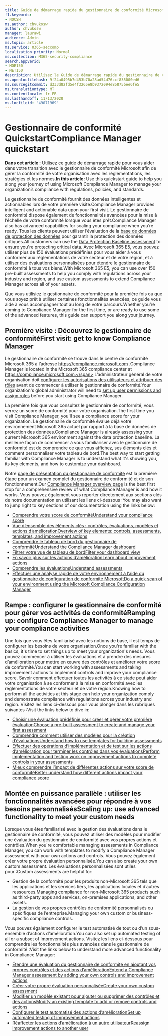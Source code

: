 ```yaml
---
title: Guide de démarrage rapide du gestionnaire de conformité Microsoft
f1.keywords:
- NOCSH
ms.author: chvukosw
author: chvukosw
manager: laurawi
audience: Admin
ms.topic: article
ms.service: O365-seccomp
localization_priority: Normal
ms.collection: M365-security-compliance
search.appverid:
- MOE150
- MET150
description: Utilisez le Guide de démarrage rapide du gestionnaire de conformité pour vous aider tout au long de votre compréhension, de la mise en place et de l’utilisation du gestionnaire de conformité.
ms.openlocfilehash: 9f24a0495b7d453b70a28ad54d76ccf835000ed6
ms.sourcegitcommit: d333d82fd5e4f3265e8b9372094e85875bee6fe5
ms.translationtype: MT
ms.contentlocale: fr-FR
ms.lasthandoff: 11/13/2020
ms.locfileid: "49071969"
---
```

# <a name="compliance-manager-quickstart"></a><span data-ttu-id="98eac-103">Gestionnaire de conformité Quickstart</span><span class="sxs-lookup"><span data-stu-id="98eac-103">Compliance Manager quickstart</span></span>

<span data-ttu-id="98eac-104">**Dans cet article :** Utilisez ce guide de démarrage rapide pour vous aider dans votre transition avec le gestionnaire de conformité Microsoft afin de gérer la conformité de votre organisation avec les réglementations, les stratégies et les normes.</span><span class="sxs-lookup"><span data-stu-id="98eac-104">**In this article:** Use this quickstart guide to help you along your journey of using Microsoft Compliance Manager to manage your organization’s compliance with regulations, policies, and standards.</span></span>

<span data-ttu-id="98eac-105">Le gestionnaire de conformité fournit des données intelligentes et actionnables lors de votre première visite.</span><span class="sxs-lookup"><span data-stu-id="98eac-105">Compliance Manager provides intelligent and actionable data upon your first visit.</span></span> <span data-ttu-id="98eac-106">Le gestionnaire de conformité dispose également de fonctionnalités avancées pour la mise à l’échelle de votre conformité lorsque vous êtes prêt.</span><span class="sxs-lookup"><span data-stu-id="98eac-106">Compliance Manager also has advanced capabilities for scaling your compliance when you’re ready.</span></span> <span data-ttu-id="98eac-107">Tous les clients peuvent utiliser l’évaluation de la [base de données de protection des données](compliance-manager-assessments.md#data-protection-baseline-default-assessment) pour garantir la protection des données critiques.</span><span class="sxs-lookup"><span data-stu-id="98eac-107">All customers can use the [Data Protection Baseline assessment](compliance-manager-assessments.md#data-protection-baseline-default-assessment) to ensure you're protecting critical data.</span></span> <span data-ttu-id="98eac-108">Avec Microsoft 365 E5, vous pouvez utiliser plus de 150 évaluations prédéfinies pour vous aider à vous conformer aux réglementations de votre secteur et de votre région, et à utiliser des évaluations personnalisées pour étendre le gestionnaire de conformité à tous vos biens.</span><span class="sxs-lookup"><span data-stu-id="98eac-108">With Microsoft 365 E5, you can use over 150 pre-built assessments to help you comply with regulations across your industry and region, and use custom assessments to extend Compliance Manager across all of your assets.</span></span>

<span data-ttu-id="98eac-109">Que vous utilisiez le gestionnaire de conformité pour la première fois ou que vous soyez prêt à utiliser certaines fonctionnalités avancées, ce guide vous aide à vous accompagner tout au long de votre parcours.</span><span class="sxs-lookup"><span data-stu-id="98eac-109">Whether you’re coming to Compliance Manager for the first time, or are ready to use some of the advanced features, this guide can support you along your journey.</span></span>

## <a name="first-visit-get-to-know-compliance-manager"></a><span data-ttu-id="98eac-110">Première visite : Découvrez le gestionnaire de conformité</span><span class="sxs-lookup"><span data-stu-id="98eac-110">First visit: get to know Compliance Manager</span></span>

<span data-ttu-id="98eac-111">Le gestionnaire de conformité se trouve dans le centre de conformité Microsoft 365 à l’adresse https://compliance.microsoft.com .</span><span class="sxs-lookup"><span data-stu-id="98eac-111">Compliance Manager is located in the Microsoft 365 compliance center at https://compliance.microsoft.com.</span></span> <span data-ttu-id="98eac-112">L’administrateur général de votre organisation doit [configurer les autorisations des utilisateurs et attribuer des rôles](compliance-manager-setup.md#set-user-permissions-and-assign-roles) avant de commencer à utiliser le gestionnaire de conformité.</span><span class="sxs-lookup"><span data-stu-id="98eac-112">Your organization's global administrator will need to [set up user permissions and assign roles](compliance-manager-setup.md#set-user-permissions-and-assign-roles) before you start using Compliance Manager.</span></span>

<span data-ttu-id="98eac-113">La première fois que vous consultez le gestionnaire de conformité, vous verrez un score de conformité pour votre organisation.</span><span class="sxs-lookup"><span data-stu-id="98eac-113">The first time you visit Compliance Manager, you'll see a compliance score for your organization.</span></span> <span data-ttu-id="98eac-114">Le gestionnaire de conformité évalue déjà votre environnement Microsoft 365 actuel par rapport à la base de données de protection des données.</span><span class="sxs-lookup"><span data-stu-id="98eac-114">Compliance Manager is already assessing your current Microsoft 365 environment against the data protection baseline.</span></span> <span data-ttu-id="98eac-115">La meilleure façon de commencer à vous familiariser avec le gestionnaire de conformité est de comprendre ce que vous affichez, ses éléments clés et comment personnaliser votre tableau de bord.</span><span class="sxs-lookup"><span data-stu-id="98eac-115">The best way to start getting familiar with Compliance Manager is to understand what it's showing you, its key elements, and how to customize your dashboard.</span></span>

<span data-ttu-id="98eac-116">Notre [page de présentation du gestionnaire de conformité](compliance-manager.md) est la première étape pour un examen complet du gestionnaire de conformité et de son fonctionnement.</span><span class="sxs-lookup"><span data-stu-id="98eac-116">Our [Compliance Manager overview page](compliance-manager.md) is the best first stop for a comprehensive review of what Compliance Manager is and how it works.</span></span> <span data-ttu-id="98eac-117">Vous pouvez également vous reporter directement aux sections clés de notre documentation en utilisant les liens ci-dessous :</span><span class="sxs-lookup"><span data-stu-id="98eac-117">You may also want to jump right to key sections of our documentation using the links below:</span></span>

- [<span data-ttu-id="98eac-118">Comprendre votre score de conformité</span><span class="sxs-lookup"><span data-stu-id="98eac-118">Understand your compliance score</span></span>](compliance-manager.md#understanding-your-compliance-score)
- [<span data-ttu-id="98eac-119">Vue d’ensemble des éléments clés : contrôles, évaluations, modèles et actions d’amélioration</span><span class="sxs-lookup"><span data-stu-id="98eac-119">Overview of key elements: controls, assessments, templates, and improvement actions</span></span>](compliance-manager.md#key-elements-controls-assessments-templates-improvement-actions)
- [<span data-ttu-id="98eac-120">Comprendre le tableau de bord du gestionnaire de conformité</span><span class="sxs-lookup"><span data-stu-id="98eac-120">Understand the Compliance Manager dashboard</span></span>](compliance-manager-setup.md#understand-the-compliance-manager-dashboard)
- [<span data-ttu-id="98eac-121">Filtrer votre vue de tableau de bord</span><span class="sxs-lookup"><span data-stu-id="98eac-121">Filter your dashboard view</span></span>](compliance-manager-setup.md#filtering-your-dashboard-view)
- [<span data-ttu-id="98eac-122">En savoir plus sur les actions d’amélioration</span><span class="sxs-lookup"><span data-stu-id="98eac-122">Learn about improvement actions</span></span>](compliance-manager-setup.md#improvement-actions-page)
- [<span data-ttu-id="98eac-123">Comprendre les évaluations</span><span class="sxs-lookup"><span data-stu-id="98eac-123">Understand assessments</span></span>](compliance-manager.md#assessments)
- [<span data-ttu-id="98eac-124">Effectuer une analyse rapide de votre environnement à l’aide du gestionnaire de configuration de conformité Microsoft</span><span class="sxs-lookup"><span data-stu-id="98eac-124">Do a quick scan of your environment using the Microsoft Compliance Configuration Manager</span></span>](compliance-manager-mcca.md)

## <a name="ramping-up-configure-compliance-manager-to-manage-your-compliance-activities"></a><span data-ttu-id="98eac-125">Rampe : configurer le gestionnaire de conformité pour gérer vos activités de conformité</span><span class="sxs-lookup"><span data-stu-id="98eac-125">Ramping up: configure Compliance Manager to manage your compliance activities</span></span>

<span data-ttu-id="98eac-126">Une fois que vous êtes familiarisé avec les notions de base, il est temps de configurer les besoins de votre organisation.</span><span class="sxs-lookup"><span data-stu-id="98eac-126">Once you're familiar with the basics, it's time to set things up to meet your organization's needs.</span></span> <span data-ttu-id="98eac-127">Vous pouvez commencer à utiliser les évaluations et à prendre des mesures d’amélioration pour mettre en œuvre des contrôles et améliorer votre score de conformité.</span><span class="sxs-lookup"><span data-stu-id="98eac-127">You can start working with assessments and taking improvement actions to implement controls and improve your compliance score.</span></span> <span data-ttu-id="98eac-128">Savoir comment effectuer toutes les activités à ce stade peut aider votre organisation à se conformer à la mise en conformité avec les réglementations de votre secteur et de votre région.</span><span class="sxs-lookup"><span data-stu-id="98eac-128">Knowing how to perform all the activities at this stage can help your organization comply and demonstrate compliance with regulations across your industry and region.</span></span> <span data-ttu-id="98eac-129">Visitez les liens ci-dessous pour vous plonger dans les rubriques suivantes :</span><span class="sxs-lookup"><span data-stu-id="98eac-129">Visit the links below to dive in:</span></span>

- [<span data-ttu-id="98eac-130">Choisir une évaluation prédéfinie pour créer et gérer votre première évaluation</span><span class="sxs-lookup"><span data-stu-id="98eac-130">Choose a pre-built assessment to create and manage your first assessment</span></span>](compliance-manager-assessments.md)
- [<span data-ttu-id="98eac-131">Comprendre comment utiliser des modèles pour la création d’évaluations</span><span class="sxs-lookup"><span data-stu-id="98eac-131">Understand how to use templates for building assessments</span></span>](compliance-manager-templates.md)
- [<span data-ttu-id="98eac-132">Effectuer des opérations d’implémentation et de test sur les actions d’amélioration pour terminer les contrôles dans vos évaluations</span><span class="sxs-lookup"><span data-stu-id="98eac-132">Perform implementation and testing work on improvement actions to complete controls in your assessments</span></span>](compliance-manager-improvement-actions.md)
- [<span data-ttu-id="98eac-133">Mieux comprendre l’impact de différentes actions sur votre score de conformité</span><span class="sxs-lookup"><span data-stu-id="98eac-133">Better understand how different actions impact your compliance score</span></span>](compliance-score-calculation.md)

## <a name="scaling-up-use-advanced-functionality-to-meet-your-custom-needs"></a><span data-ttu-id="98eac-134">Montée en puissance parallèle : utiliser les fonctionnalités avancées pour répondre à vos besoins personnalisés</span><span class="sxs-lookup"><span data-stu-id="98eac-134">Scaling up: use advanced functionality to meet your custom needs</span></span>

<span data-ttu-id="98eac-135">Lorsque vous êtes familiarisé avec la gestion des évaluations dans le gestionnaire de conformité, vous pouvez utiliser des modèles pour modifier une évaluation du gestionnaire de conformité avec vos propres actions et contrôles.</span><span class="sxs-lookup"><span data-stu-id="98eac-135">When you're comfortable managing assessments in Compliance Manager, you can work with templates to modify a Compliance Manager assessment with your own actions and controls.</span></span> <span data-ttu-id="98eac-136">Vous pouvez également créer votre propre évaluation personnalisée.</span><span class="sxs-lookup"><span data-stu-id="98eac-136">You can also create your own custom assessment.</span></span> <span data-ttu-id="98eac-137">Les évaluations personnalisées sont utiles pour :</span><span class="sxs-lookup"><span data-stu-id="98eac-137">Custom assessments are helpful for:</span></span>

- <span data-ttu-id="98eac-138">Gestion de la conformité pour les produits non-Microsoft 365 tels que les applications et les services tiers, les applications locales et d’autres ressources.</span><span class="sxs-lookup"><span data-stu-id="98eac-138">Managing compliance for non-Microsoft 365 products such as third-party apps and  services, on-premises applications, and other assets.</span></span>
- <span data-ttu-id="98eac-139">La gestion de vos propres contrôles de conformité personnalisés ou spécifiques de l’entreprise.</span><span class="sxs-lookup"><span data-stu-id="98eac-139">Managing your own custom or business-specific compliance controls.</span></span>

<span data-ttu-id="98eac-140">Vous pouvez également configurer le test automatisé de tout ou d’un sous-ensemble d’actions d’amélioration.</span><span class="sxs-lookup"><span data-stu-id="98eac-140">You can also set up automated testing of all or a subset of improvement actions.</span></span> <span data-ttu-id="98eac-141">Visitez les liens ci-dessous pour comprendre les fonctionnalités plus avancées dans le gestionnaire de conformité :</span><span class="sxs-lookup"><span data-stu-id="98eac-141">Visit the links below to understand more advanced functionality in Compliance Manager:</span></span>

- [<span data-ttu-id="98eac-142">Étendre une évaluation du gestionnaire de conformité en ajoutant vos propres contrôles et des actions d’amélioration</span><span class="sxs-lookup"><span data-stu-id="98eac-142">Extend a Compliance Manager assessment by adding your own controls and improvement actions</span></span>](compliance-manager-assessments.md#extend-a-pre-built-assessment)
- [<span data-ttu-id="98eac-143">Créer votre propre évaluation personnalisée</span><span class="sxs-lookup"><span data-stu-id="98eac-143">Create your own custom assessment</span></span>](compliance-manager-assessments.md#create-your-own-custom-assessment)
- [<span data-ttu-id="98eac-144">Modifier un modèle existant pour ajouter ou supprimer des contrôles et des actions</span><span class="sxs-lookup"><span data-stu-id="98eac-144">Modify an existing template to add or remove controls and actions</span></span>](compliance-manager-templates.md#modify-a-template)
- [<span data-ttu-id="98eac-145">Configurer le test automatisé des actions d’amélioration</span><span class="sxs-lookup"><span data-stu-id="98eac-145">Set up automated testing of improvement actions</span></span>](compliance-manager-setup.md#set-up-automated-testing)
- [<span data-ttu-id="98eac-146">Réaffecter les actions d’amélioration à un autre utilisateur</span><span class="sxs-lookup"><span data-stu-id="98eac-146">Reassign improvement actions to another user</span></span>](compliance-manager-setup.md#reassign-improvement-actions-to-another-user)